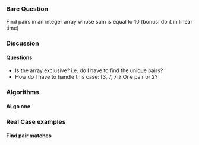 ### Bare Question

Find pairs in an integer array whose sum is equal to 10 (bonus: do it in linear time)

### Discussion

#### Questions

 - Is the array exclusive? i.e. do I have to find the unique pairs?
 - How do I have to handle this case: [3, 7, 7]? One pair or 2?

### Algorithms

#### ALgo one



### Real Case examples

#### Find pair matches

 